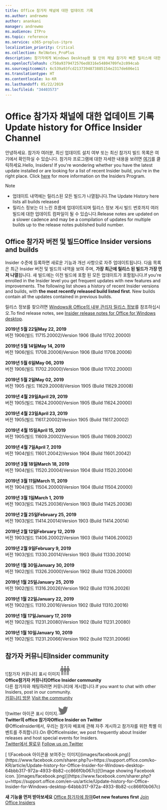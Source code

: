 ```yaml
---
title: Office 참가자 채널에 대한 업데이트 기록
ms.author: andrewmo
author: anankani
manager: andrewmo
ms.audience: ITPro
ms.topic: reference
ms.service: o365-proplus-itpro
localization_priority: Critical
ms.collection: RelNotes_ProPlus
description: 참가자에게 Windows Desktop용 월 단위 채널 참가자 빠른 릴리스에 대한 업데이트 내역을 제공합니다.
ms.openlocfilehash: c750a9379472576ed8316e54804709fe2c094cab
ms.sourcegitcommit: 6c539a93fcd2137394873885154e2317de606e11
ms.translationtype: HT
ms.contentlocale: ko-KR
ms.lasthandoff: 05/22/2019
ms.locfileid: "34403573"
---
```

# <a name="update-history-for-office-insider-channel"></a><span data-ttu-id="2a636-103">Office 참가자 채널에 대한 업데이트 기록</span><span class="sxs-lookup"><span data-stu-id="2a636-103">Update history for Office Insider Channel</span></span>

<span data-ttu-id="2a636-p101">안녕하세요. 참가자 여러분, 최신 업데이트 설치 여부 또는 최신 참가지 빌드 목록은 여기에서 확인하실 수 있습니다. 참가자 프로그램에 대한 자세한 내용을 보려면 [여기](https://insider.office.com/)를 클릭하세요.</span><span class="sxs-lookup"><span data-stu-id="2a636-p101">Hello, Insiders! If you're wondering whether you have the latest update installed or are looking for a list of recent Insider build, you're in the right place. Click [here](https://insider.office.com/) for more information on the Insiders Program.</span></span>

> [!NOTE]
> - <span data-ttu-id="2a636-107">업데이트 내역에는 릴리스된 모든 빌드가 나열됩니다.</span><span class="sxs-lookup"><span data-stu-id="2a636-107">The Update History here lists all builds released</span></span>
> - <span data-ttu-id="2a636-108">릴리스 정보는 더 느린 흐름에 업데이트되며 릴리스 정보 게시 빌드 번호까지 여러 빌드에 대한 업데이트 컴파일이 될 수 있습니다.</span><span class="sxs-lookup"><span data-stu-id="2a636-108">Release notes are updated on a slower cadence and may be a compilation of updates for multiple builds up to the release notes published build number.</span></span>



## <a name="office-insider-versions-and-builds"></a><span data-ttu-id="2a636-109">Office 참가자 버전 및 빌드</span><span class="sxs-lookup"><span data-stu-id="2a636-109">Office Insider versions and builds</span></span>

<span data-ttu-id="2a636-p102">Insider 수준에 등록하면 새로운 기능과 개선 사항으로 자주 업데이트됩니다. 다음 목록은 최근 Insider 버전 및 빌드의 내역을 보여 주며, **가장 최근에 릴리스 된 빌드가 가장 먼저 나열**됩니다. 새 빌드에는 이전 빌드에 포함 된 모든 업데이트가 포함됩니다.</span><span class="sxs-lookup"><span data-stu-id="2a636-p102">If you're enrolled in the Insider level you get frequent updates with new features and improvements. The following list shows a history of recent Insider versions and builds, with **the most recently released build listed first**. New builds contain all the updates contained in previous builds.</span></span> 

<span data-ttu-id="2a636-113">릴리스 정보를 찾으려면 [Windows용 Office의 내부 관리자 릴리스 정보](https://docs.microsoft.com/ko-KR/OfficeUpdates/release-notes-office-insider)를 참조하십시오.</span><span class="sxs-lookup"><span data-stu-id="2a636-113">To find release notes, see [Insider release notes for Office for Windows desktop](https://docs.microsoft.com/en-us/OfficeUpdates/release-notes-office-insider).</span></span>

[//]: # (제거하지 마십시오)

<span data-ttu-id="2a636-115">**2019년 5월 22일**</span><span class="sxs-lookup"><span data-stu-id="2a636-115">**May 22, 2019**</span></span><br/> <span data-ttu-id="2a636-116">버전 1906(빌드 11715.20002)</span><span class="sxs-lookup"><span data-stu-id="2a636-116">Version 1906 (Build 11702.20000)</span></span><br/> 

<span data-ttu-id="2a636-117">**2019년 5월 14일**</span><span class="sxs-lookup"><span data-stu-id="2a636-117">**May 14, 2019**</span></span><br/> <span data-ttu-id="2a636-118">버전 1906(빌드 11708.20006)</span><span class="sxs-lookup"><span data-stu-id="2a636-118">Version 1906 (Build 11708.20006)</span></span><br/>

<span data-ttu-id="2a636-119">**2019년 5월 6일**</span><span class="sxs-lookup"><span data-stu-id="2a636-119">**May 06, 2019**</span></span><br/>
<span data-ttu-id="2a636-120">버전 1906(빌드 11702.20000)</span><span class="sxs-lookup"><span data-stu-id="2a636-120">Version 1906 (Build 11702.20000)</span></span><br/>

<span data-ttu-id="2a636-121">**2019년 5월 2일**</span><span class="sxs-lookup"><span data-stu-id="2a636-121">**May 02, 2019**</span></span><br/>
<span data-ttu-id="2a636-122">버전 1905 (빌드 11629.20008)</span><span class="sxs-lookup"><span data-stu-id="2a636-122">Version 1905 (Build 11629.20008)</span></span><br/>

<span data-ttu-id="2a636-123">**2019년 4월 29일**</span><span class="sxs-lookup"><span data-stu-id="2a636-123">**April 29, 2019**</span></span><br/>
<span data-ttu-id="2a636-124">버전 1905(빌드 11624.20000)</span><span class="sxs-lookup"><span data-stu-id="2a636-124">Version 1905 (Build 11624.20000)</span></span><br/>

<span data-ttu-id="2a636-125">**2019년 4월 23일**</span><span class="sxs-lookup"><span data-stu-id="2a636-125">**April 23, 2019**</span></span><br/> <span data-ttu-id="2a636-126">버전 1905(빌드 11617.20002)</span><span class="sxs-lookup"><span data-stu-id="2a636-126">Version 1905 (Build 11617.20002)</span></span><br/>

<span data-ttu-id="2a636-127">**2019년 4월 15일**</span><span class="sxs-lookup"><span data-stu-id="2a636-127">**April 15, 2019**</span></span><br/> <span data-ttu-id="2a636-128">버전 1905(빌드 11609.20002)</span><span class="sxs-lookup"><span data-stu-id="2a636-128">Version 1905 (Build 11609.20002)</span></span><br/>

<span data-ttu-id="2a636-129">**2019년 4월 7일**</span><span class="sxs-lookup"><span data-stu-id="2a636-129">**April 7, 2019**</span></span><br/> <span data-ttu-id="2a636-130">버전 1904(빌드 11601.20042)</span><span class="sxs-lookup"><span data-stu-id="2a636-130">Version 1904 (Build 11601.20042)</span></span><br/>

<span data-ttu-id="2a636-131">**2019년 3월 18일**</span><span class="sxs-lookup"><span data-stu-id="2a636-131">**March 18, 2019**</span></span><br/> <span data-ttu-id="2a636-132">버전 1904(빌드 11520.20004)</span><span class="sxs-lookup"><span data-stu-id="2a636-132">Version 1904 (Build 11520.20004)</span></span><br/>

<span data-ttu-id="2a636-133">**2019년 3월 11일**</span><span class="sxs-lookup"><span data-stu-id="2a636-133">**March 11, 2019**</span></span><br/> <span data-ttu-id="2a636-134">버전 1904(빌드 11504.20000)</span><span class="sxs-lookup"><span data-stu-id="2a636-134">Version 1904 (Build 11504.20000)</span></span><br/>

<span data-ttu-id="2a636-135">**2019년 3월 1일**</span><span class="sxs-lookup"><span data-stu-id="2a636-135">**March 1, 2019**</span></span><br/> <span data-ttu-id="2a636-136">버전 1903(빌드 11425.20036)</span><span class="sxs-lookup"><span data-stu-id="2a636-136">Version 1903 (Build 11425.20036)</span></span><br/> 

<span data-ttu-id="2a636-137">**2019년 2월 25일**</span><span class="sxs-lookup"><span data-stu-id="2a636-137">**February 25, 2019**</span></span><br/> <span data-ttu-id="2a636-138">버전 1903(빌드 11414.20014)</span><span class="sxs-lookup"><span data-stu-id="2a636-138">Version 1903 (Build 11414.20014)</span></span><br/> 

<span data-ttu-id="2a636-139">**2019년 2월 12일**</span><span class="sxs-lookup"><span data-stu-id="2a636-139">**February 12, 2019**</span></span><br/> <span data-ttu-id="2a636-140">버전 1903(빌드 11406.20002)</span><span class="sxs-lookup"><span data-stu-id="2a636-140">Version 1903 (Build 11406.20002)</span></span><br/> 

<span data-ttu-id="2a636-141">**2019년 2월 9일**</span><span class="sxs-lookup"><span data-stu-id="2a636-141">**February 9, 2019**</span></span><br/> <span data-ttu-id="2a636-142">버전 1903(빌드 11330.20014)</span><span class="sxs-lookup"><span data-stu-id="2a636-142">Version 1903 (Build 11330.20014)</span></span><br/> 

<span data-ttu-id="2a636-143">**2019년 1월 30일**</span><span class="sxs-lookup"><span data-stu-id="2a636-143">**January 30, 2019**</span></span><br/> <span data-ttu-id="2a636-144">버전 1902(빌드 11326.20000)</span><span class="sxs-lookup"><span data-stu-id="2a636-144">Version 1902 (Build 11326.20000)</span></span><br/> 

<span data-ttu-id="2a636-145">**2019년 1월 25일**</span><span class="sxs-lookup"><span data-stu-id="2a636-145">**January 25, 2019**</span></span><br/> <span data-ttu-id="2a636-146">버전 1902(빌드 11316.20026)</span><span class="sxs-lookup"><span data-stu-id="2a636-146">Version 1902 (Build 11316.20026)</span></span><br/> 

<span data-ttu-id="2a636-147">**2019년 1월 22일**</span><span class="sxs-lookup"><span data-stu-id="2a636-147">**January 22, 2019**</span></span><br/> <span data-ttu-id="2a636-148">버전 1902(빌드 11310.20016)</span><span class="sxs-lookup"><span data-stu-id="2a636-148">Version 1902 (Build 11310.20016)</span></span><br/> 

<span data-ttu-id="2a636-149">**2019년 1월 17일**</span><span class="sxs-lookup"><span data-stu-id="2a636-149">**January 17, 2019**</span></span><br/> <span data-ttu-id="2a636-150">버전 1902(빌드 11231.20080)</span><span class="sxs-lookup"><span data-stu-id="2a636-150">Version 1902 (Build 11231.20080)</span></span><br/>

<span data-ttu-id="2a636-151">**2019년 1월 10일**</span><span class="sxs-lookup"><span data-stu-id="2a636-151">**January 10, 2019**</span></span><br/> <span data-ttu-id="2a636-152">버전 1902(빌드 11231.20066)</span><span class="sxs-lookup"><span data-stu-id="2a636-152">Version 1902 (build 11231.20066)</span></span><br/> 


## <a name="insider-community"></a><span data-ttu-id="2a636-153">참가자 커뮤니티</span><span class="sxs-lookup"><span data-stu-id="2a636-153">Insider community</span></span>

<span data-ttu-id="2a636-154">![참가자 커뮤니티 표시 이미지</span><span class="sxs-lookup"><span data-stu-id="2a636-154">![Image showing insider community.</span></span> ](images/insidercommunity.png) <br/>
<span data-ttu-id="2a636-155">**Office참가자 커뮤니티**</span><span class="sxs-lookup"><span data-stu-id="2a636-155">**Office Insider community**</span></span><br/> <span data-ttu-id="2a636-156">다른 참가자와 채팅하려면 커뮤니티에 게시합니다.</span><span class="sxs-lookup"><span data-stu-id="2a636-156">If you want to chat with other Insiders, post in our community.</span></span><br/><span data-ttu-id="2a636-157"> 
[커뮤니티 방문](https://go.microsoft.com/fwlink/?linkid=843493)</span><span class="sxs-lookup"><span data-stu-id="2a636-157"> 
[Visit the community](https://go.microsoft.com/fwlink/?linkid=843493)</span></span><br/> 

<span data-ttu-id="2a636-158">![twitter 아이콘 표시 이미지.</span><span class="sxs-lookup"><span data-stu-id="2a636-158">![Image showing twitter icon.</span></span> ](images/twitter.png)<br/>
<span data-ttu-id="2a636-159">**Twitter의 office 참가자**</span><span class="sxs-lookup"><span data-stu-id="2a636-159">**Office Insider on Twitter**</span></span><br/> <span data-ttu-id="2a636-160">@OfficeInsider에서, 우리는 참가자 배포에 관해 자주 게시하고 참가자를 위한 특별 이벤트를 주최합니다.</span><span class="sxs-lookup"><span data-stu-id="2a636-160">On @OfficeInsider, we post frequently about Insider releases and host special events for Insiders.</span></span><br/><span data-ttu-id="2a636-161"> 
[Twitter에서 팔로우](https://go.microsoft.com/fwlink/?linkid=717717)</span><span class="sxs-lookup"><span data-stu-id="2a636-161"> 
[Follow us on Twitter](https://go.microsoft.com/fwlink/?linkid=717717)</span></span><br/> 

<span data-ttu-id="2a636-162">
  [
  ![Facebook 아이콘을 보여주는 이미지](images/facebook.png)](https://www.facebook.com/sharer.php?u=https://support.office.com/ko-KR/article/Update-history-for-Office-Insider-for-Windows-desktop-64bbb317-972a-4933-8b82-cc866f0b067c)</span><span class="sxs-lookup"><span data-stu-id="2a636-162">[![Image showing Facebook icon. ](images/facebook.png)](https://www.facebook.com/sharer.php?u=https://support.office.com/en-us/article/Update-history-for-Office-Insider-for-Windows-desktop-64bbb317-972a-4933-8b82-cc866f0b067c)</span></span>


<span data-ttu-id="2a636-163">**새 기능을 먼저 받아보세요**
[Office 참가자에 참여](https://insider.office.com/)</span><span class="sxs-lookup"><span data-stu-id="2a636-163">**Get new features first**
[Join Office Insiders](https://insider.office.com/)</span></span>